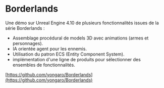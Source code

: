 # Borderlands


Une démo sur Unreal Engine 4.10 de plusieurs fonctionnalités issues de la série Borderlands :

* Assemblage procédural de models 3D avec animations (armes et personnages).
* IA orientée agent pour les ennemis.
* Utilisation du patron ECS (Entity Component System).
* implémentation d'une ligne de produits pour sélectionner des ensembles de fonctionnalités.

[https://github.com/yongaro/Borderlands](https://github.com/yongaro/Borderlands)
